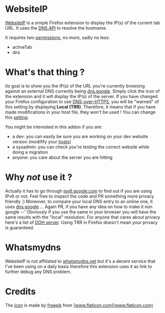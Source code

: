 # WebsiteIP

[WebsiteIP](https://addons.mozilla.org/en-US/firefox/addon/websiteip/) is a simple Firefox extension to display the IP(s) of the current tab URL. It uses the [DNS  API](https://developer.mozilla.org/en-US/docs/Mozilla/Add-ons/WebExtensions/API/dns/resolve) to resolve the hostname.

It requires two [permissions](https://developer.mozilla.org/en-US/docs/Mozilla/Add-ons/WebExtensions/manifest.json/permissions), no more, sadly no less:

- activeTab
- dns

# What's that thing ?

Its goal is to show you the IP(s) of the URL you're currently browsing against an external DNS currently being [dns.google](https://dns.google/resolve). 
Simply click the icon of the extension and it will display the IP(s) of the server.
If you have changed your Firefox configuration to use [DNS-over-HTTPS](https://wiki.mozilla.org/Trusted_Recursive_Resolve), you will be "warned" of this setting by displaying **Local (TRR)**.
Therefore, it means that if you have made modifications in your host file, they won't be used ! You can change this [setting](https://www.zdnet.com/article/how-to-enable-dns-over-https-doh-in-firefox/).

You might be interested in this addon if you are:
* a dev: you can easily be sure you are working on your dev website version (modifify your [hosts](https://www.howtogeek.com/howto/27350/beginner-geek-how-to-edit-your-hosts-file/))
* a sysadmin: you can check you're testing the correct website while doing a migration
* anyone: you care about the server you are hitting

# Why *not* use it ?

Actually it has to go through [ipv6.google.com](https://ipv6.google.com) to find out if you are using IPv6 or not. Feel free to inspect the code and PR something more privacy friendly ;)
Moreover, to compare your local DNS entry to an online one, it uses [dns.google](https://dns.google/resolve) ... Again PR, if you have any idea on how to make it non google --'
Obviously if you use the same in your browser you will have the same results with the "local" resolution.
For anyone that cares about privacy here's a list of [DOH server](https://github.com/curl/curl/wiki/DNS-over-HTTPS). Using TRR in Firefox doesn't mean your privacy is guaranteed.

# Whatsmydns

WebsiteIP is not affiliated to [whatsmydns.net](https://www.whatsmydns.net/) but it's a decent service that I've been using on a daily basis therefore this extension uses it as link to further debug any DNS problem.

# Credits

The [icon](https://www.flaticon.com/free-icon/server-with-the-earth_31553) is made by [freepik](https://www.flaticon.com/authors/freepik) from [www.flaticon.com](www.flaticon.com)